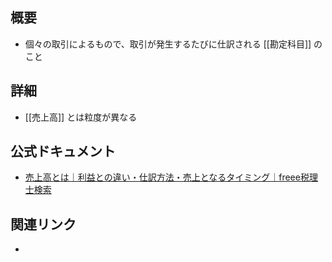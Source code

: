 ## 概要
- 個々の取引によるもので、取引が発生するたびに仕訳される [[勘定科目]] のこと

## 詳細
- [[売上高]] とは粒度が異なる

## 公式ドキュメント
- [売上高とは｜利益との違い・仕訳方法・売上となるタイミング｜freee税理士検索](https://advisors-freee.jp/article/category/cat-big-02/cat-small-03/11786/)

## 関連リンク
- 
